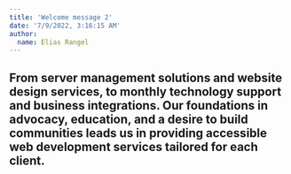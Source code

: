 ```yaml
---
title: 'Welcome message 2'
date: '7/9/2022, 3:16:15 AM'
author:
  name: Elias Rangel
---
```


## From server management solutions and website design services, to monthly technology support and business integrations. Our foundations in advocacy, education, and a desire to build communities leads us in providing accessible web development services tailored for each client.
